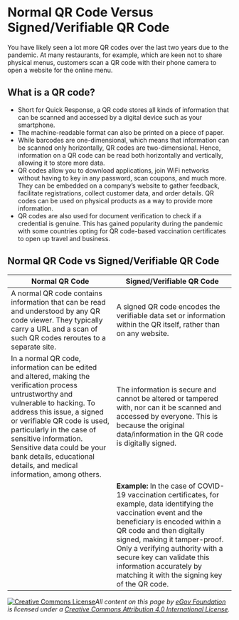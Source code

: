 # Normal QR Code Versus Signed/Verifiable QR Code

You have likely seen a lot more QR codes over the last two years due to the pandemic. At many restaurants, for example, which are keen not to share physical menus, customers scan a QR code with their phone camera to open a website for the online menu.

## **What is a QR code?**

* Short for Quick Response, a QR code stores all kinds of information that can be scanned and accessed by a digital device such as your smartphone.
* The machine-readable format can also be printed on a piece of paper.
* While barcodes are one-dimensional, which means that information can be scanned only horizontally, QR codes are two-dimensional. Hence, information on a QR code can be read both horizontally and vertically, allowing it to store more data.
* QR codes allow you to download applications, join WiFi networks without having to key in any password, scan coupons, and much more. They can be embedded on a company’s website to gather feedback, facilitate registrations, collect customer data, and order details. QR codes can be used on physical products as a way to provide more information.
* QR codes are also used for document verification to check if a credential is genuine. This has gained popularity during the pandemic with some countries opting for QR code-based vaccination certificates to open up travel and business.

## Normal QR Code vs Signed/Verifiable QR Code

| Normal QR Code                                                                                                                                                                                                                                                                                                                                                | Signed/Verifiable QR Code                                                                                                                                                                                                                                                                                                                                       |
| ------------------------------------------------------------------------------------------------------------------------------------------------------------------------------------------------------------------------------------------------------------------------------------------------------------------------------------------------------------- | --------------------------------------------------------------------------------------------------------------------------------------------------------------------------------------------------------------------------------------------------------------------------------------------------------------------------------------------------------------- |
| A normal QR code contains information that can be read and understood by any QR code viewer. They typically carry a URL and a scan of such QR codes reroutes to a separate site.                                                                                                                                                                              | A signed QR code encodes the verifiable data set or information within the QR itself, rather than on any website.                                                                                                                                                                                                                                               |
| In a normal QR code, information can be edited and altered, making the verification process untrustworthy and vulnerable to hacking. To address this issue, a signed or verifiable QR code is used, particularly in the case of sensitive information. Sensitive data could be your bank details, educational details, and medical information, among others. | The information is secure and cannot be altered or tampered with, nor can it be scanned and accessed by everyone. This is because the original data/information in the QR code is digitally signed.                                                                                                                                                             |
|                                                                                                                                                                                                                                                                                                                                                               | **Example:** In the case of COVID-19 vaccination certificates, for example, data identifying the vaccination event and the beneficiary is encoded within a QR code and then digitally signed, making it tamper-proof. Only a verifying authority with a secure key can validate this information accurately by matching it with the signing key of the QR code. |



[![Creative Commons License](https://i.creativecommons.org/l/by/4.0/80x15.png)](http://creativecommons.org/licenses/by/4.0/)_All content on this page by_ [_eGov Foundation_](https://egov.org.in/) _is licensed under a_ [_Creative Commons Attribution 4.0 International License_](http://creativecommons.org/licenses/by/4.0/)_._
